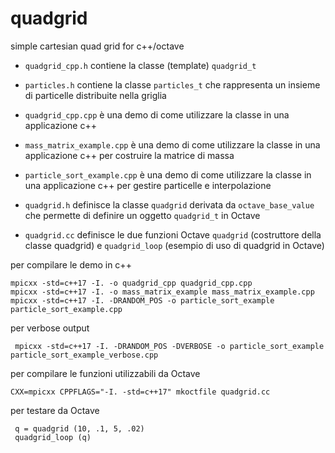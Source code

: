# quadgrid
simple cartesian quad grid for c++/octave

* `quadgrid_cpp.h`            contiene la classe (template) `quadgrid_t`
* `particles.h`               contiene la classe `particles_t` che rappresenta un insieme di particelle distribuite nella griglia
* `quadgrid_cpp.cpp`          è una demo di come utilizzare la classe in una applicazione c++
* `mass_matrix_example.cpp`   è una demo di come utilizzare la classe in una applicazione c++ per costruire la matrice di massa
* `particle_sort_example.cpp` è una demo di come utilizzare la classe in una applicazione c++ per gestire particelle e interpolazione

* `quadgrid.h`          definisce la classe `quadgrid` derivata da `octave_base_value` che permette di definire un oggetto `quadgrid_t` in Octave
* `quadgrid.cc`         definisce le due funzioni Octave `quadgrid` (costruttore della classe quadgrid) e `quadgrid_loop` (esempio di uso di quadgrid in Octave)

per compilare le demo in c++

    mpicxx -std=c++17 -I. -o quadgrid_cpp quadgrid_cpp.cpp 
    mpicxx -std=c++17 -I. -o mass_matrix_example mass_matrix_example.cpp 
    mpicxx -std=c++17 -I. -DRANDOM_POS -o particle_sort_example particle_sort_example.cpp 
    
per verbose output

     mpicxx -std=c++17 -I. -DRANDOM_POS -DVERBOSE -o particle_sort_example particle_sort_example_verbose.cpp 
    
per compilare le funzioni utilizzabili da Octave

    CXX=mpicxx CPPFLAGS="-I. -std=c++17" mkoctfile quadgrid.cc 
    
per testare da Octave

     q = quadgrid (10, .1, 5, .02)
     quadgrid_loop (q)
     

